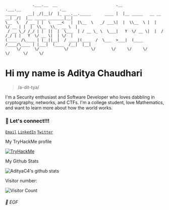 ```
            .___.__  __                          .__                     .___.__                 .__
_____     __| _/|__|/  |_ ___.__._____      ____ |  |__ _____   __ __  __| _/|  |__ _____ _______|__|
\__  \   / __ | |  \   __<   |  |\__  \   _/ ___\|  |  \\__  \ |  |  \/ __ | |  |  \\__  \\_  __ \  |
 / __ \_/ /_/ | |  ||  |  \___  | / __ \_ \  \___|   Y  \/ __ \|  |  / /_/ | |   Y  \/ __ \|  | \/  |
(____  /\____ | |__||__|  / ____|(____  /  \___  >___|  (____  /____/\____ | |___|  (____  /__|  |__|
     \/      \/           \/          \/       \/     \/     \/           \/      \/     \/
```

# Hi my name is Aditya Chaudhari

> /a-dit-tya/

I'm a Security enthusiast and Software Developer who loves dabbling in cryptography, networks, and CTFs. I'm a college student, love Mathematics, and want to learn more about how the world works.

### 🔗 Let's connect!!!

[`Email`](mailto:adityapchaudhari@gmail.com) [`LinkedIn`](https://www.linkedin.com/in/adityac4/) [`Twitter`](https://twitter.com/aditya_C24)

My TryHackMe profile

<a href="https://tryhackme.com/p/chaud105"><img src="https://tryhackme-badges.s3.amazonaws.com/chaud105.png" alt="TryHackMe"></a>

<summary>My Github Stats</summary>

![AdityaC4's github stats](https://github-readme-stats.vercel.app/api?username=AdityaC4&theme=github_dark_dimmed&show_icons=true)

Visitor number:

![Visitor Count](https://profile-counter.glitch.me/AdityaC4/count.svg)

###### 💾 EOF

